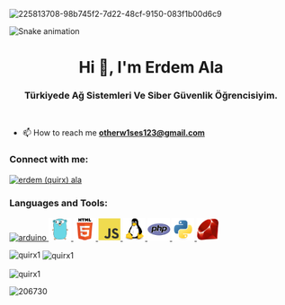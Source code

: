 ![225813708-98b745f2-7d22-48cf-9150-083f1b00d6c9](https://github.com/QuirX1/QuirX1/assets/155851413/e82ea484-a686-468f-b36d-d05f24770895)









![Snake animation](https://github.com/{{your_username}}/{{your_username}}/blob/output/github-contribution-grid-snake.svg)

<h1 align="center">Hi 👋, I'm Erdem Ala</h1>


<h3 align="center">Türkiyede Ağ Sistemleri Ve Siber Güvenlik Öğrencisiyim.</h3>

<p align="left"> <a href="https://twitter.com/" target="blank"><img src="https://img.shields.io/twitter/follow/?logo=twitter&style=for-the-badge" alt="" /></a> </p>

- 📫 How to reach me **otherw1ses123@gmail.com**

<h3 align="left">Connect with me:</h3>
<p align="left">
<a href="https://linkedin.com/in/erdem (quirx) ala" target="blank"><img align="center" src="https://raw.githubusercontent.com/rahuldkjain/github-profile-readme-generator/master/src/images/icons/Social/linked-in-alt.svg" alt="erdem (quirx) ala" height="30" width="40" /></a>
</p>

<h3 align="left">Languages and Tools:</h3>
<p align="left"> <a href="https://www.arduino.cc/" target="_blank" rel="noreferrer"> <img src="https://cdn.worldvectorlogo.com/logos/arduino-1.svg" alt="arduino" width="40" height="40"/> </a> <a href="https://golang.org" target="_blank" rel="noreferrer"> <img src="https://raw.githubusercontent.com/devicons/devicon/master/icons/go/go-original.svg" alt="go" width="40" height="40"/> </a> <a href="https://www.w3.org/html/" target="_blank" rel="noreferrer"> <img src="https://raw.githubusercontent.com/devicons/devicon/master/icons/html5/html5-original-wordmark.svg" alt="html5" width="40" height="40"/> </a> <a href="https://developer.mozilla.org/en-US/docs/Web/JavaScript" target="_blank" rel="noreferrer"> <img src="https://raw.githubusercontent.com/devicons/devicon/master/icons/javascript/javascript-original.svg" alt="javascript" width="40" height="40"/> </a> <a href="https://www.linux.org/" target="_blank" rel="noreferrer"> <img src="https://raw.githubusercontent.com/devicons/devicon/master/icons/linux/linux-original.svg" alt="linux" width="40" height="40"/> </a> <a href="https://www.php.net" target="_blank" rel="noreferrer"> <img src="https://raw.githubusercontent.com/devicons/devicon/master/icons/php/php-original.svg" alt="php" width="40" height="40"/> </a> <a href="https://www.python.org" target="_blank" rel="noreferrer"> <img src="https://raw.githubusercontent.com/devicons/devicon/master/icons/python/python-original.svg" alt="python" width="40" height="40"/> </a> <a href="https://www.ruby-lang.org/en/" target="_blank" rel="noreferrer"> <img src="https://raw.githubusercontent.com/devicons/devicon/master/icons/ruby/ruby-original.svg" alt="ruby" width="40" height="40"/> </a> </p>

<p><img align="left" src="https://github-readme-stats.vercel.app/api/top-langs?username=quirx1&show_icons=true&locale=en&layout=compact" alt="quirx1" /></p>

<p>&nbsp;<img align="center" src="https://github-readme-stats.vercel.app/api?username=quirx1&show_icons=true&locale=en" alt="quirx1" /></p>

<p><img align="center" src="https://github-readme-streak-stats.herokuapp.com/?user=quirx1&" alt="quirx1" /></p>












![206730](https://github.com/QuirX1/QuirX1/assets/155851413/23e3a15d-5527-4579-a230-c2b453433a2c)



